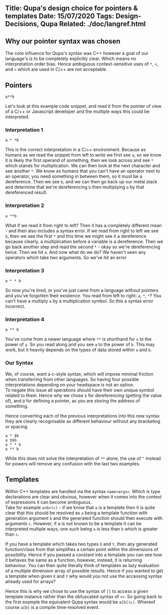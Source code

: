 Title: Qupa's design choice for pointers & templates
Date: 15/07/2020
Tags: Design-Decisions, Qupa
Related: ./doc/langref.html
---
Why our pointer syntax was chosen
---

The core influence for Qupa's syntax was C++ however a goal of our language's is to be completely explicitly clear. Which means no interpretation order bias. Hence ambiguous context-sensitive uses of ``*``, ``<``, and ``>`` which are used in C/++ are not acceptable.

## Pointers

```
a**b
```

Let's look at this example code snippet, and read it from the pointer of view of a C/++ or Javascript developer and the multiple ways this could be interpreted.

### Interpretation 1

<pre><code>a <span class="kwd">*</span> <span class="cal">*b</span></code></pre>

This is the correct interpretation in a C/++ environment. Because as humans as we read the snippet from left to write we first see ``a``, so we know it is likely the first operand of something, then we look across and see ``*`` which stands for multiplication. We can then look at the next character and see another ``*``. We know as humans that you can't have an operator next to an operator, you need something in between them, so it must be a dereference. Then we see ``b``, and we can then go back up our metal stack and determine that we're dereferencing ``b`` then multiplying ``a`` by that dereferenced result.

### Interpretation 2

<pre><code>a <span class="cal">**b</span></code></pre>

What if we read it from right to left? Then it has a completely different mean - and then also includes a syntax error. If we read from right to left we see ``b``, then we see the first ``*`` and this time we might see it a dereference because clearly, a multiplication before a variable is a dereference. Then we go back another step and read the second ``*`` - okay so we're dereferencing twice. Then we hit ``a``. And now what do we do? We haven't seen any operators which take two arguments. So we've hit an error

### Interpretation 3

<pre><code>a <span class="kwd">*</span> <span class="kwd">*</span> b</code></pre>

So now you're tired, or you've just came from a language without pointers and you've forgotten their existence. You read from left to right: ``a``, ``*``, ``*``? You can't have a multiply ``a`` by a multiplication symbol. So this a syntax error incorrect.

### Interpretation 4

<pre><code>a <span class="kwd">**</span> b</code></pre>

You've come from a newer language where ``**`` is shorthand for ``x`` to the power of ``y``. So you read along and you see ``a`` to the power of ``b``. This may work, but it heavily depends on the types of data stored within ``a`` and ``b``.

### Our Syntax

We, of course, want a c-style syntax, which will impose minimal friction when transferring from other languages. So having four possible interpretations depending on your headspace is not an option.  
To negate this issue all operations should have their own unique symbol related to them. Hence why we chose ``$`` for dereferencing (getting the value of), and ``@`` for defining a pointer, as you are storing the address of something.

Hence converting each of the previous interpretations into this new syntax they are clearly recognisable as different behaviour without any bracketing or spacing.

<pre><code>a <span class="kwd">*</span> <span class="kwd">$</span>b
a <span class="kwd">$$</span>b
a <span class="kwd">*</span> <span class="kwd">*</span> b
a <span class="kwd">**</span> b</code></pre>

While this does not solve the interpretation of ``**`` alone, the use of ``^`` instead for powers will remove any confusion with the last two examples.

## Templates
Within C++ templates are handled via the syntax ``name<args>``. Which is type declarations are clear and obvious, however when it comes into the context of expressions it can become ambiguous.  
Take for example ``a<b>(c)`` - if we know that ``a`` is a template then it is quite clear that this should be resolved as ``a`` being a template function with generation argument ``b`` and the generated function should then execute with arguments ``c``. However, if a is not known to be a template it can be interpreted multiple ways, one such being ``a`` is less than ``b`` which is greater than ``c``.

If you have a template which takes two types ``X`` and ``Y``, then any generated function/class from that simplifies a certain point within the dimensions of possibility. Hence if you passed a constant into a template you can see how it behaves the same as a function, however, instead, it is returning behaviour. You can then quite literally think of templates as lazy evaluation of a multiple dimension array of possible results. Hence if you wanted to get a template when given ``X`` and ``Y`` why would you not use the accessing syntax already used for arrays?

Hence this is why we chose to use the syntax of ``[]`` to access a given template instance rather than the obfuscated syntax of ``<>``. So going back to the first example the equivalent Qupa syntax would be ``a[b](c)``. Whereof course ``a[b]`` is a compile time-resolved event.